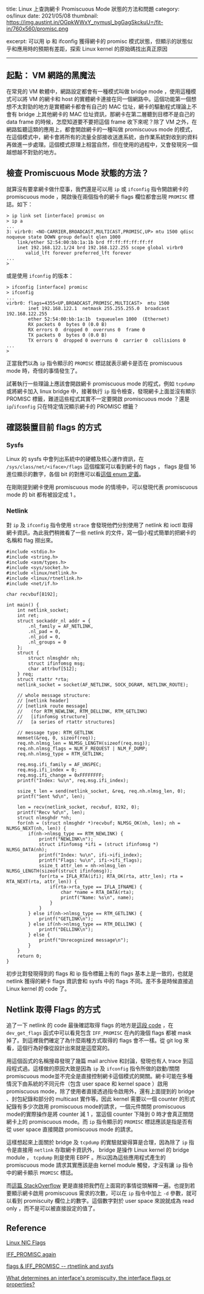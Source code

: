title: Linux 上查詢網卡 Promiscuous Mode 狀態的方法和問題
category: os/linux
date: 2021/05/08
thumbnail: https://img.austint.in/OGpkWWxY_nymusI_bgGagSkckuU=/fit-in/760x560/promisc.png

excerpt: 可以用 ip 和 ifconfig 獲得網卡的 promisc 模式狀態，但顯示的狀態似乎和應用時的預期有差距，探索 Linux kernel 的原始碼找出真正原因

---
## 起點： VM 網路的黑魔法

在常見的 VM 軟體中，網路設定都會有一種模式叫做 bridge mode ，使用這種模式可以將 VM 的網卡和 host 的實體網卡連接在同一個網路中。這個功能第一個想想不太對勁的地方是實體網卡都會有自己的 MAC 位址，網卡的驅動程式理論上不會有 bridge 上其他網卡的 MAC 位址資訊，那網卡在第二層聽到目標不是自己的 data frame 的時候，怎麼知道要不要把這個 frame 收下來呢？除了 VM 之外，在網路監聽這類的應用上，都會開啟網卡的一種叫做 promiscuous mode 的模式，在這個模式中，網卡會將所有的流量全部接收送進系統，由作業系統對收到的資料再做進一步處理。這個模式原理上相當自然，但在使用的過程中，又會發現另一個越想越不對勁的地方。

## 檢查 Promiscuous Mode 狀態的方法？

就算沒有要拿網卡做什麼事，我們還是可以用 `ip` 或 `ifconfig` 指令開啟網卡的 promiscuous mode ，開啟後在兩個指令的網卡 flags 欄位都會出現 `PROMISC` 標誌。如下：

```
> ip link set [interface] promisc on
> ip a
...
3: virbr0: <NO-CARRIER,BROADCAST,MULTICAST,PROMISC,UP> mtu 1500 qdisc noqueue state DOWN group default qlen 1000
    link/ether 52:54:00:bb:1a:1b brd ff:ff:ff:ff:ff:ff
    inet 192.168.122.1/24 brd 192.168.122.255 scope global virbr0
       valid_lft forever preferred_lft forever
...
>
```

或是使用 `ifconfig` 的版本：

```
> ifconfig [interface] promisc
> ifconfig
...
virbr0: flags=4355<UP,BROADCAST,PROMISC,MULTICAST>  mtu 1500
        inet 192.168.122.1  netmask 255.255.255.0  broadcast 192.168.122.255
        ether 52:54:00:bb:1a:1b  txqueuelen 1000  (Ethernet)
        RX packets 0  bytes 0 (0.0 B)
        RX errors 0  dropped 0  overruns 0  frame 0
        TX packets 0  bytes 0 (0.0 B)
        TX errors 0  dropped 0 overruns 0  carrier 0  collisions 0
...
>
```

正當我們以為 `ip` 指令顯示的 `PROMISC` 標誌就表示網卡是否在 promiscuous mode 時，奇怪的事情發生了。

試著執行一些理論上應該會開啟網卡 promiscuous mode 的程式，例如 `tcpdump` 或將網卡加入 linux bridge 中，接著執行 `ip` 指令檢查，發現網卡上面並沒有顯示 PROMISC 標籤，難道這些程式其實不一定要開啟 promiscuous mode ？還是 `ip`/`ifconfig` 只在特定情況顯示網卡的 PROMISC 標籤？

## 確認裝置目前 flags 的方式

### Sysfs

Linux 的 sysfs 中會列出系統中的硬體及核心運作資訊，在 `/sys/class/net/<iface>/flags` 這個檔案可以看到網卡的 flags ， flags 是個 16 進位顯示的數字，各個 bit 的對應可以看[這個 enum 定義](https://elixir.bootlin.com/linux/v5.11.15/source/include/uapi/linux/if.h#L82)。

在剛剛提到網卡使用 promiscuous mode 的情境中，可以發現代表 promiscuous mode 的 bit 都有被設定成 1 。

### Netlink

對 `ip` 及 `ifconfig` 指令使用 `strace` 會發現他們分別使用了 netlink 和 ioctl 取得網卡資訊，為此我們稍微看了一些 netlink 的文件，寫一個小程式簡單的把網卡的名稱和 flag 撈出來。

```
#include <stdio.h>
#include <string.h>
#include <asm/types.h>
#include <sys/socket.h>
#include <linux/netlink.h>
#include <linux/rtnetlink.h>
#include <net/if.h>

char recvbuf[8192];

int main() {
	int netlink_socket;
	int ret;
	struct sockaddr_nl addr = {
		.nl_family = AF_NETLINK,
		.nl_pad = 0,
		.nl_pid = 0,
		.nl_groups = 0
	};
	struct {
		struct nlmsghdr nh;
		struct ifinfomsg msg;
		char attrbuf[512];
	} req;
	struct rtattr *rta;
	netlink_socket = socket(AF_NETLINK, SOCK_DGRAM, NETLINK_ROUTE);

	// whole message structure:
	// [netlink header]
	// [netlink route message]
	//   (for RTM_NEWLINK, RTM_DELLINK, RTM_GETLINK)
	//   [ifinfomsg structure]
	//   [a series of rtattr structures]

	// message type: RTM_GETLINK
	memset(&req, 0, sizeof(req));
	req.nh.nlmsg_len = NLMSG_LENGTH(sizeof(req.msg));
	req.nh.nlmsg_flags = NLM_F_REQUEST | NLM_F_DUMP;
	req.nh.nlmsg_type = RTM_GETLINK;

	req.msg.ifi_family = AF_UNSPEC;
	req.msg.ifi_index = 0;
	req.msg.ifi_change = 0xFFFFFFFF;
	printf("Index: %u\n", req.msg.ifi_index);

	ssize_t len = send(netlink_socket, &req, req.nh.nlmsg_len, 0);
	printf("Sent %d\n", len);

	len = recv(netlink_socket, recvbuf, 8192, 0);
	printf("Recv %d\n", len);
	struct nlmsghdr *nh;
	for(nh = (struct nlmsghdr *)recvbuf; NLMSG_OK(nh, len); nh = NLMSG_NEXT(nh, len)) {
		if(nh->nlmsg_type == RTM_NEWLINK) {
			printf("NEWLINK\n");
			struct ifinfomsg *ifi = (struct ifinfomsg *) NLMSG_DATA(nh);
			printf("Index: %u\n", ifi->ifi_index);
			printf("Flags: %u\n", ifi->ifi_flags);
			ssize_t attr_len = nh->nlmsg_len - NLMSG_LENGTH(sizeof(struct ifinfomsg));
			for(rta = IFLA_RTA(ifi); RTA_OK(rta, attr_len); rta = RTA_NEXT(rta, attr_len)) {
				if(rta->rta_type == IFLA_IFNAME) {
					char *name = RTA_DATA(rta);
					printf("Name: %s\n", name);
				}
			}
		} else if(nh->nlmsg_type == RTM_GETLINK) {
			printf("GETLINK\n");
		} else if(nh->nlmsg_type == RTM_DELLINK) {
			printf("DELLINK\n");
		} else {
			printf("Unrecognized message\n");
		}
	}
	return 0;
}
```

初步比對發現得到的 flags 和 ip 指令標籤上有的 flags 基本上是一致的，也就是 netlink 獲得的網卡 flags 資訊會和 sysfs 中的 flags 不同。差不多是時候直接追 Linux kernel 的 code 了。

## Netlink 取得 Flags 的方式

追了一下 netlink 的 code 最後確認取得 flags 的地方是[這段 code](https://elixir.bootlin.com/linux/v5.11.15/source/net/core/dev.c#L8428) ，在 `dev_get_flags` 函式中可以看見包含 `IFF_PROMISC` 在內的幾個 flags 都被 mask 掉了。到這裡我們確定了為什麼兩種方式取得的 flags 會不一樣。從 git log 來看，這個行為好像從設計出來就是這麼寫的。

用這個函式的名稱搜尋發現了幾篇 mail archive 和討論，發現也有人 trace 到這段程式過。這樣做的原因大致是因為 `ip` 及 `ifconfig` 指令所做的啟動/關閉 promiscuous mode並不完全是直接控制網卡這個模式的開關。網卡可能在多種情況下由系統的不同元件（包含 user space 和 kernel space ）啟用 promiscuous mode，除了使用者直接透過指令啟用外，還有上面提到的 bridge 、封包紀錄和部分的 multicast 實作等。因此 kernel 需要以一個 counter 的形式紀錄有多少次啟用 promiscuous mode的請求，一個元件關閉 promiscuous mode的實際操作是將 counter 減 1 ，當這個 counter 下降到 0 時才會真正關閉網卡上的 promiscuous mode。而 `ip` 指令顯示的 `PROMISC` 標誌應該是指是否有從 user space 直接開啟 promiscuous mode 的請求。

這樣想起來上面關於 bridge 及 `tcpdump` 的實驗就變得算是合理，因為除了 `ip` 指令是直接用 `netlink` 存取網卡資訊外， bridge 是操作 Linux kernel 的 bridge module ， `tcpdump` 則是使用 EBPF 。所以因為這些應用程式產生的 promiscuous mode 請求其實應該是由 kernel module 觸發，才沒有讓 `ip` 指令中的網卡顯示 `PROMISC` 標誌。

而[這篇 StackOverflow](https://unix.stackexchange.com/questions/561102/what-determines-an-interfaces-promiscuity-the-interface-flags-or-properties) 更是直接把我們在上面寫的事情從頭解釋一遍。也提到若要顯示網卡啟用 promiscuous 需求的次數，可以在 `ip` 指令中加上 `-d` 參數，就可以看到 promiscuity 欄位上的數字。這個數字對於 user space 來說就成為 read only ，而不是可以被直接設定的值了。

## Reference
[Linux NIC Flags](https://elixir.bootlin.com/linux/v5.11.15/source/include/uapi/linux/if.h#L82)

[IFF_PROMISC again](http://lkml.iu.edu/hypermail/linux/net/0705.0/0001.html)

[flags & IFF_PROMISC -- rtnetlink and sysfs](https://marc.info/?l=linux-net&m=119557466131972&w=2)

[What determines an interface's promiscuity, the interface flags or properties?](https://unix.stackexchange.com/questions/561102/what-determines-an-interfaces-promiscuity-the-interface-flags-or-properties)